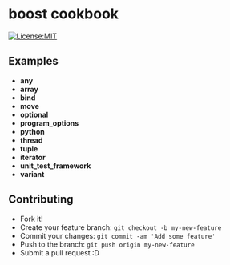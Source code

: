 # boost cookbook

[![License:MIT](https://img.shields.io/badge/License-MIT-yellow.svg)](https://opensource.org/licenses/MIT)

## Examples

- **any**
- **array**
- **bind**
- **move**
- **optional**
- **program_options**
- **python**
- **thread**
- **tuple**
- **iterator**
- **unit_test_framework**
- **variant**

## Contributing

- Fork it!
- Create your feature branch: `git checkout -b my-new-feature`
- Commit your changes: `git commit -am 'Add some feature'`
- Push to the branch: `git push origin my-new-feature`
- Submit a pull request :D
